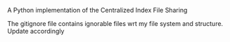 A Python implementation of the Centralized Index File Sharing

The gitignore file contains ignorable files wrt my file system and structure. Update accordingly